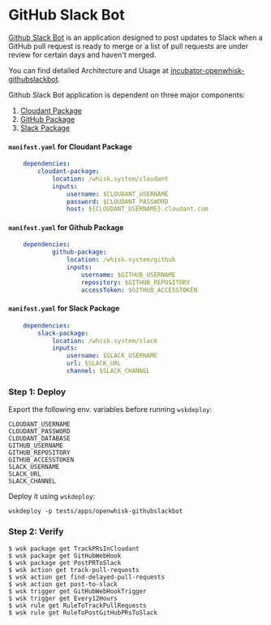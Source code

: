 # GitHub Slack Bot

[Github Slack Bot](https://github.com/apache/incubator-openwhisk-GitHubSlackBot)
is an application designed to post updates to Slack when a GitHub pull request is
ready to merge or a list of pull requests are under review for certain days and
haven't merged.

You can find detailed Architecture and Usage at
[incubator-openwhisk-githubslackbot](https://github.com/apache/incubator-openwhisk-GitHubSlackBot).

Github Slack Bot application is dependent on three major components:

1. [Cloudant Package](https://github.com/apache/incubator-openwhisk-package-cloudant)
2. [GitHub Package](https://github.com/apache/incubator-openwhisk-catalog/tree/master/packages/github)
3. [Slack Package](https://github.com/apache/incubator-openwhisk-catalog/tree/master/packages/slack)


#### `manifest.yaml` for Cloudant Package 

```yaml
    dependencies:
        cloudant-package:
            location: /whisk.system/cloudant
            inputs:
                username: $CLOUDANT_USERNAME
                password: $CLOUDANT_PASSWORD
                host: ${CLOUDANT_USERNAME}.cloudant.com
```

#### `manifest.yaml` for Github Package 

```yaml
    dependencies:
            github-package:
                location: /whisk.system/github
                inputs:
                    username: $GITHUB_USERNAME
                    repository: $GITHUB_REPOSITORY
                    accessToken: $GITHUB_ACCESSTOKEN
```

#### `manifest.yaml` for Slack Package 


```yaml
    dependencies:
        slack-package:
            location: /whisk.system/slack
            inputs:
                username: $SLACK_USERNAME 
                url: $SLACK_URL
                channel: $SLACK_CHANNEL
```
### Step 1: Deploy


Export the following env. variables before running `wskdeploy`:

```
CLOUDANT_USERNAME
CLOUDANT_PASSWORD
CLOUDANT_DATABASE
GITHUB_USERNAME
GITHUB_REPOSITORY
GITHUB_ACCESSTOKEN
SLACK_USERNAME
SLACK_URL
SLACK_CHANNEL
```
Deploy it using `wskdeploy`:

```
wskdeploy -p tests/apps/openwhisk-githubslackbot
```

### Step 2: Verify

```
$ wsk package get TrackPRsInCloudant 
$ wsk package get GitHubWebHook
$ wsk package get PostPRToSlack
$ wsk action get track-pull-requests
$ wsk action get find-delayed-pull-requests
$ wsk action get post-to-slack
$ wsk trigger get GitHubWebHookTrigger
$ wsk trigger get Every12Hours
$ wsk rule get RuleToTrackPullRequests
$ wsk rule get RuleToPostGitHubPRsToSlack
```

